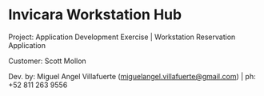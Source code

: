 # Invicara Workstation Hub

Project: Application Development Exercise | Workstation Reservation Application

Customer: Scott Mollon

Dev. by: Miguel Angel Villafuerte (miguelangel.villafuerte@gmail.com) | ph: +52 811 263 9556
